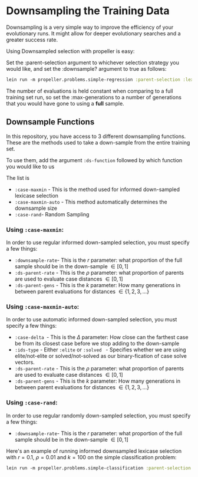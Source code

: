 Downsampling the Training Data
=

Downsampling is a very simple way to improve the efficiency of your evolutionary runs. It might allow for deeper evolutionary searches and a greater success rate.

Using Downsampled selection with propeller is easy:

Set the :parent-selection argument to whichever selection strategy you would like, and set the :downsample? argument to true as follows:

```clojure
lein run -m propeller.problems.simple-regression :parent-selection :lexicase :downsample? true <required downsampling args here>
```

The number of evaluations is held constant when comparing to a full training set run, so set the :max-generations to a number of generations that you would have gone to using a **full** sample.

## Downsample Functions

In this repository, you have access to 3 different downsampling functions. These are the methods used to take a down-sample from the entire training set.

To use them, add the argument ```:ds-function``` followed by which function you would like to us

The list is
- ```:case-maxmin``` - This is the method used for informed down-sampled lexicase selection
- ```:case-maxmin-auto``` - This method automatically determines the downsample size
- ```:case-rand```- Random Sampling

### Using ```:case-maxmin```:

In order to use regular informed down-sampled selection, you must specify a few things:
- ```:downsample-rate```- This is the $r$ parameter: what proportion of the full sample should be in the down-sample $\in [0,1]$
- ```:ds-parent-rate``` - This is the $\rho$ parameter: what proportion of parents are used to evaluate case distances $\in [0,1]$
- ```:ds-parent-gens``` - This is the $k$ parameter: How many generations in between parent evaluations for distances $\in \{1,2,3, \dots\}$

### Using ```:case-maxmin-auto```:

In order to use automatic informed down-sampled selection, you must specify a few things:
- ```:case-delta ```- This is the $\Delta$ parameter: How close can the farthest case be from its closest case before we stop adding to the down-sample
- ```:ids-type``` - Either ```:elite``` or ```:solved ``` - Specifies whether we are using elite/not-elite or solved/not-solved as our binary-fication of case solve vectors.
- ```:ds-parent-rate``` - This is the $\rho$ parameter: what proportion of parents are used to evaluate case distances $\in [0,1]$
- ```:ds-parent-gens``` - This is the $k$ parameter: How many generations in between parent evaluations for distances $\in \{1,2,3, \dots\}$

### Using ```:case-rand```:

In order to use regular randomly down-sampled selection, you must specify a few things:
- ```:downsample-rate```- This is the $r$ parameter: what proportion of the full sample should be in the down-sample $\in [0,1]$





Here's an example of running informed downsampled lexicase selection with $r=0.1$, $\rho=0.01$ and $k=100$ on the simple classification problem:

```clojure
lein run -m propeller.problems.simple-classification :parent-selection :lexicase :downsample? true :ds-function :case-maxmin :downsample-rate 0.1 :max-generations 300 :ds-parent-rate 0.01 :ds-parent-gens 100
```

